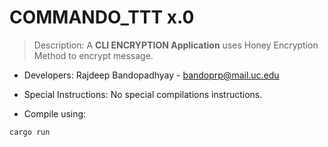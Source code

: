 # COMMANDO_TTT x.0

> Description: A **CLI ENCRYPTION Application** uses Honey Encryption Method to encrypt message.

* Developers:
 Rajdeep Bandopadhyay - bandoprp@mail.uc.edu


* Special Instructions:
No special compilations instructions.

* Compile using:
```
cargo run
```
